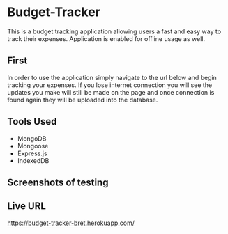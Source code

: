 # Budget-Tracker

This is a budget tracking application allowing users a fast and easy way to track their expenses. Application is enabled for offline usage as well. 

## First

In order to use the application simply navigate to the url below and begin tracking your expenses. If you lose internet connection you will see the updates you make will still be made on the page and once connection is found again they will be uploaded into the database.  

## Tools Used
* MongoDB
* Mongoose
* Express.js
* IndexedDB

## Screenshots of testing


## Live URL 
https://budget-tracker-bret.herokuapp.com/
